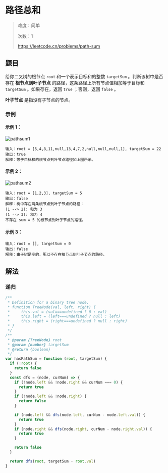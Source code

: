 # 路径总和

> 难度：简单
>
> 次数：1
>
> https://leetcode.cn/problems/path-sum

## 题目

给你二叉树的根节点 `root` 和一个表示目标和的整数 `targetSum` 。判断该树中是否存在 **根节点到叶子节点** 的路径，这条路径上所有节点值相加等于目标和 `targetSum` 。如果存在，返回 `true` ；否则，返回
`false` 。

**叶子节点** 是指没有子节点的节点。

### 示例

#### 示例 1：

![pathsum1](https://assets.leetcode.com/uploads/2021/01/18/pathsum1.jpg)

```
输入：root = [5,4,8,11,null,13,4,7,2,null,null,null,1], targetSum = 22
输出：true
解释：等于目标和的根节点到叶节点路径如上图所示。
```

#### 示例 2：

![pathsum2](https://assets.leetcode.com/uploads/2021/01/18/pathsum2.jpg)

```
输入：root = [1,2,3], targetSum = 5
输出：false
解释：树中存在两条根节点到叶子节点的路径：
(1 --> 2): 和为 3
(1 --> 3): 和为 4
不存在 sum = 5 的根节点到叶子节点的路径。
```

#### 示例 3：

```
输入：root = [], targetSum = 0
输出：false
解释：由于树是空的，所以不存在根节点到叶子节点的路径。
```

## 解法

### 递归

```javascript
/**
 * Definition for a binary tree node.
 * function TreeNode(val, left, right) {
 *     this.val = (val===undefined ? 0 : val)
 *     this.left = (left===undefined ? null : left)
 *     this.right = (right===undefined ? null : right)
 * }
 */
/**
 * @param {TreeNode} root
 * @param {number} targetSum
 * @return {boolean}
 */
var hasPathSum = function (root, targetSum) {
  if (!root) {
    return false
  }
  const dfs = (node, curNum) => {
    if (!node.left && !node.right && curNum === 0) {
      return true
    }
    if (!node.left && !node.right) {
      return false
    }

    if (node.left && dfs(node.left, curNum - node.left.val)) {
      return true
    }
    if (node.right && dfs(node.right, curNum - node.right.val)) {
      return true
    }

    return false
  }

  return dfs(root, targetSum - root.val)
}
```
